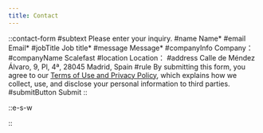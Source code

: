 ```yaml
---
title: Contact
---
```


::contact-form
#subtext
Please enter your inquiry.
#name
Name*
#email
Email*
#jobTitle
Job title*
#message
Message*
#companyInfo
Company：
#companyName
Scalefast
#location
Location：
#address
Calle de Méndez Álvaro, 9, Pl, 4ª, 28045 Madrid, Spain
#rule
By submitting this form, you agree to our <span class="text-primary-600 hover:underline">[Terms of Use and Privacy Policy](/privacy-policy)</span>, which explains how we collect, use, and disclose your personal information to third parties.
#submitButton
Submit
::

::e-s-w

::